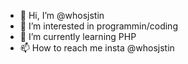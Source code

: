 - 👋 Hi, I’m @whosjstin
- 👀 I’m interested in programmin/coding
- 🌱 I’m currently learning PHP
- 📫 How to reach me insta @whosjstin
